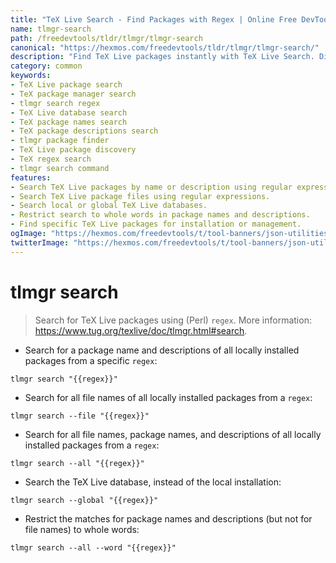 ```yaml
---
title: "TeX Live Search - Find Packages with Regex | Online Free DevTools by Hexmos"
name: tlmgr-search
path: /freedevtools/tldr/tlmgr/tlmgr-search
canonical: "https://hexmos.com/freedevtools/tldr/tlmgr/tlmgr-search/"
description: "Find TeX Live packages instantly with TeX Live Search. Discover packages by name, description, or file with regular expressions. Free online tool, no registration required."
category: common
keywords:
- TeX Live package search
- TeX package manager search
- tlmgr search regex
- TeX Live database search
- TeX package names search
- TeX package descriptions search
- tlmgr package finder
- TeX Live package discovery
- TeX regex search
- tlmgr search command
features:
- Search TeX Live packages by name or description using regular expressions.
- Search TeX Live package files using regular expressions.
- Search local or global TeX Live databases.
- Restrict search to whole words in package names and descriptions.
- Find specific TeX Live packages for installation or management.
ogImage: "https://hexmos.com/freedevtools/t/tool-banners/json-utilities-banner.png"
twitterImage: "https://hexmos.com/freedevtools/t/tool-banners/json-utilities-banner.png"
---
```


# tlmgr search

> Search for TeX Live packages using (Perl) `regex`.
> More information: <https://www.tug.org/texlive/doc/tlmgr.html#search>.

- Search for a package name and descriptions of all locally installed packages from a specific `regex`:

`tlmgr search "{{regex}}"`

- Search for all file names of all locally installed packages from a `regex`:

`tlmgr search --file "{{regex}}"`

- Search for all file names, package names, and descriptions of all locally installed packages from a `regex`:

`tlmgr search --all "{{regex}}"`

- Search the TeX Live database, instead of the local installation:

`tlmgr search --global "{{regex}}"`

- Restrict the matches for package names and descriptions (but not for file names) to whole words:

`tlmgr search --all --word "{{regex}}"`
